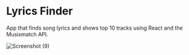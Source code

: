# Lyrics Finder

App that finds song lyrics and shows top 10 tracks using React and the Musixmatch API.

![Screenshot (9)](https://user-images.githubusercontent.com/44750763/63189310-fa96e880-c063-11e9-9347-fe395f0d8956.png)
